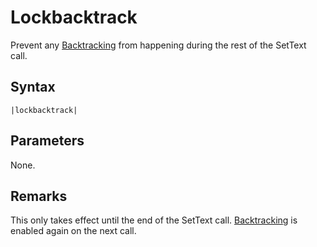 # Lockbacktrack

Prevent any [Backtracking](../Related%20Systems/Backtracking.md) from happening during the rest of the SetText call.

## Syntax

````
|lockbacktrack|
````

## Parameters

None.

## Remarks

This only takes effect until the end of the SetText call. [Backtracking](../Related%20Systems/Backtracking.md) is enabled again on the next call.

